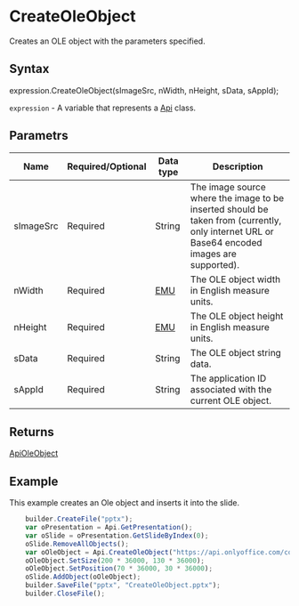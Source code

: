# CreateOleObject

Creates an OLE object with the parameters specified.

## Syntax

expression.CreateOleObject(sImageSrc, nWidth, nHeight, sData, sAppId);

`expression` - A variable that represents a [Api](../Api.md) class.

## Parametrs

| **Name** | **Required/Optional** | **Data type** | **Description** |
| ------------- | ------------- | ------------- | ------------- |
| sImageSrc | Required | String | The image source where the image to be inserted should be taken from (currently, only internet URL or Base64 encoded images are supported). |
| nWidth | Required | [EMU](../../../Enumerations/Emu.md) | The OLE object width in English measure units. |
| nHeight | Required | [EMU](../../../Enumerations/Emu.md) | The OLE object height in English measure units. |
| sData | Required | String | The OLE object string data. |
| sAppId | Required | String | The application ID associated with the current OLE object. |

## Returns

[ApiOleObject](../../ApiOleObject/ApiOleObject.md)

## Example

This example creates an Ole object and inserts it into the slide.

```javascript
	builder.CreateFile("pptx");
	var oPresentation = Api.GetPresentation();
	var oSlide = oPresentation.GetSlideByIndex(0);
	oSlide.RemoveAllObjects();
	var oOleObject = Api.CreateOleObject("https://api.onlyoffice.com/content/img/docbuilder/examples/ole-object-image.png", 130 * 36000, 90 * 36000, "https://youtu.be/SKGz4pmnpgY", "asc.{38E022EA-AD92-45FC-B22B-49DF39746DB4}");
	oOleObject.SetSize(200 * 36000, 130 * 36000);
	oOleObject.SetPosition(70 * 36000, 30 * 36000);
	oSlide.AddObject(oOleObject);
	builder.SaveFile("pptx", "CreateOleObject.pptx");
	builder.CloseFile();
```